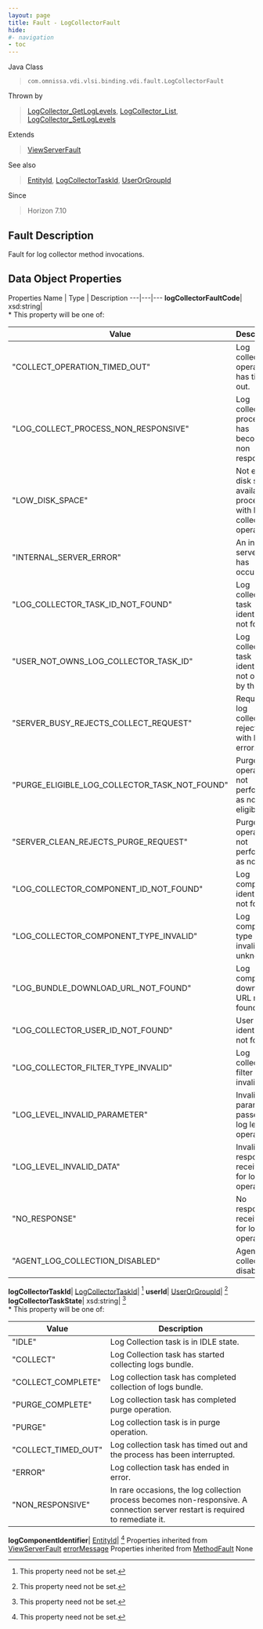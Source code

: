 ```yaml
---
layout: page
title: Fault - LogCollectorFault
hide:
#- navigation
- toc
---
```






Java Class
> `com.omnissa.vdi.vlsi.binding.vdi.fault.LogCollectorFault`

Thrown by
> [LogCollector_GetLogLevels](vdi.utils.logcollector.LogCollector.md#getLogLevels), [LogCollector_List](vdi.utils.logcollector.LogCollector.md#list), [LogCollector_SetLogLevels](vdi.utils.logcollector.LogCollector.md#setLogLevels)

Extends
> [ViewServerFault](vdi.fault.ViewServerFault.md)

See also
> [EntityId](vdi.EntityId.md), [LogCollectorTaskId](vdi.entity.LogCollectorTaskId.md), [UserOrGroupId](vdi.entity.UserOrGroupId.md)

Since
> Horizon 7.10


## Fault Description

Fault for log collector method invocations.

## Data Object Properties
Properties
Name |  Type |  Description
---|---|---
**logCollectorFaultCode**|  xsd:string|<br>* This property will be one of:<br><table><thead><tr><th>Value</th><th>Description</th></tr></thead><tbody><tr><td>"COLLECT_OPERATION_TIMED_OUT"</td><td>Log collection operation has timed out.</td></tr><tr><td>"LOG_COLLECT_PROCESS_NON_RESPONSIVE"</td><td>Log collection process has become non responsive.</td></tr><tr><td>"LOW_DISK_SPACE"</td><td>Not enough disk space available to proceed with logs collection operation.</td></tr><tr><td>"INTERNAL_SERVER_ERROR"</td><td>An internal server error has occurred.</td></tr><tr><td>"LOG_COLLECTOR_TASK_ID_NOT_FOUND"</td><td>Log collection task identifier not found.</td></tr><tr><td>"USER_NOT_OWNS_LOG_COLLECTOR_TASK_ID"</td><td>Log collection task identifier is not owned by the user.</td></tr><tr><td>"SERVER_BUSY_REJECTS_COLLECT_REQUEST"</td><td>Request for log collection is rejected with busy error.</td></tr><tr><td>"PURGE_ELIGIBLE_LOG_COLLECTOR_TASK_NOT_FOUND"</td><td>Purge operation not performed as none are eligible.</td></tr><tr><td>"SERVER_CLEAN_REJECTS_PURGE_REQUEST"</td><td>Purge operation not performed as none.</td></tr><tr><td>"LOG_COLLECTOR_COMPONENT_ID_NOT_FOUND"</td><td>Log component identifier not found.</td></tr><tr><td>"LOG_COLLECTOR_COMPONENT_TYPE_INVALID"</td><td>Log component type is invalid or unknown.</td></tr><tr><td>"LOG_BUNDLE_DOWNLOAD_URL_NOT_FOUND"</td><td>Log component download URL not found.</td></tr><tr><td>"LOG_COLLECTOR_USER_ID_NOT_FOUND"</td><td>User identifier not found.</td></tr><tr><td>"LOG_COLLECTOR_FILTER_TYPE_INVALID"</td><td>Log collection filter type in invalid.</td></tr><tr><td>"LOG_LEVEL_INVALID_PARAMETER"</td><td>Invalid parameter passed for log level operations.</td></tr><tr><td>"LOG_LEVEL_INVALID_DATA"</td><td>Invalid response received for log level operations.</td></tr><tr><td>"NO_RESPONSE"</td><td>No response received for log level operations.</td></tr><tr><td>"AGENT_LOG_COLLECTION_DISABLED"</td><td>Agent log collection is disabled.</td></tr></tbody></table>
**logCollectorTaskId**| [LogCollectorTaskId](vdi.entity.LogCollectorTaskId.md)| [^1]
**userId**| [UserOrGroupId](vdi.entity.UserOrGroupId.md)| [^1]
**logCollectorTaskState**|  xsd:string| [^1]<br>* This property will be one of:<br><table><thead><tr><th>Value</th><th>Description</th></tr></thead><tbody><tr><td>"IDLE"</td><td>Log Collection task is in IDLE state.</td></tr><tr><td>"COLLECT"</td><td>Log Collection task has started collecting logs bundle.</td></tr><tr><td>"COLLECT_COMPLETE"</td><td>Log collection task has completed collection of logs bundle.</td></tr><tr><td>"PURGE_COMPLETE"</td><td>Log collection task has completed purge operation.</td></tr><tr><td>"PURGE"</td><td>Log collection task is in purge operation.</td></tr><tr><td>"COLLECT_TIMED_OUT"</td><td>Log collection task has timed out and the process has been interrupted.</td></tr><tr><td>"ERROR"</td><td>Log collection task has ended in error.</td></tr><tr><td>"NON_RESPONSIVE"</td><td>In rare occasions, the log collection process becomes non-responsive. A connection server restart is required to remediate it.</td></tr></tbody></table>
**logComponentIdentifier**| [EntityId](vdi.EntityId.md)| [^1]
Properties inherited from [ViewServerFault](vdi.fault.ViewServerFault.md)
[errorMessage](vdi.fault.ViewServerFault.md#errorMessage)
Properties inherited from [MethodFault](vmodl.MethodFault.md)
None


 


[^1]: This property need not be set.